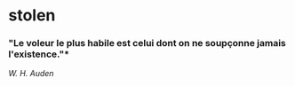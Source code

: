 # stolen


### "Le voleur le plus habile est celui dont on ne soupçonne jamais l'existence."*

 *W. H. Auden*


